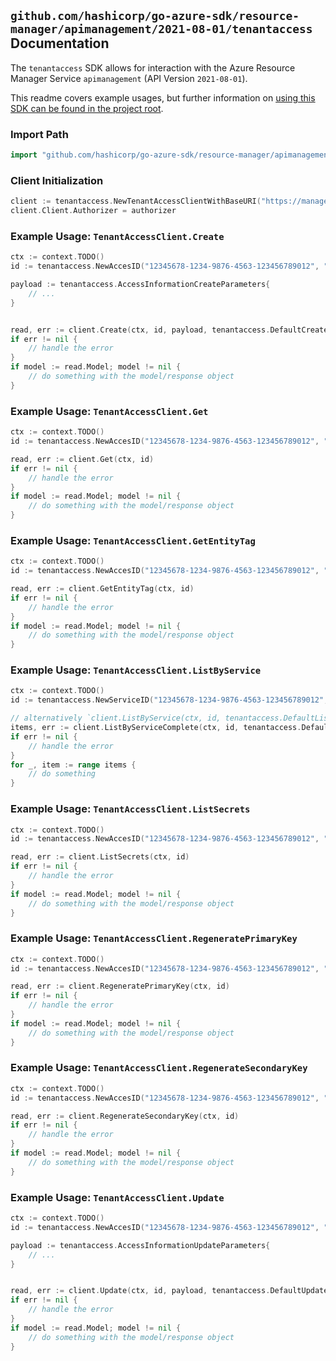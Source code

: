 
## `github.com/hashicorp/go-azure-sdk/resource-manager/apimanagement/2021-08-01/tenantaccess` Documentation

The `tenantaccess` SDK allows for interaction with the Azure Resource Manager Service `apimanagement` (API Version `2021-08-01`).

This readme covers example usages, but further information on [using this SDK can be found in the project root](https://github.com/hashicorp/go-azure-sdk/tree/main/docs).

### Import Path

```go
import "github.com/hashicorp/go-azure-sdk/resource-manager/apimanagement/2021-08-01/tenantaccess"
```


### Client Initialization

```go
client := tenantaccess.NewTenantAccessClientWithBaseURI("https://management.azure.com")
client.Client.Authorizer = authorizer
```


### Example Usage: `TenantAccessClient.Create`

```go
ctx := context.TODO()
id := tenantaccess.NewAccesID("12345678-1234-9876-4563-123456789012", "example-resource-group", "serviceValue", "access")

payload := tenantaccess.AccessInformationCreateParameters{
	// ...
}


read, err := client.Create(ctx, id, payload, tenantaccess.DefaultCreateOperationOptions())
if err != nil {
	// handle the error
}
if model := read.Model; model != nil {
	// do something with the model/response object
}
```


### Example Usage: `TenantAccessClient.Get`

```go
ctx := context.TODO()
id := tenantaccess.NewAccesID("12345678-1234-9876-4563-123456789012", "example-resource-group", "serviceValue", "access")

read, err := client.Get(ctx, id)
if err != nil {
	// handle the error
}
if model := read.Model; model != nil {
	// do something with the model/response object
}
```


### Example Usage: `TenantAccessClient.GetEntityTag`

```go
ctx := context.TODO()
id := tenantaccess.NewAccesID("12345678-1234-9876-4563-123456789012", "example-resource-group", "serviceValue", "access")

read, err := client.GetEntityTag(ctx, id)
if err != nil {
	// handle the error
}
if model := read.Model; model != nil {
	// do something with the model/response object
}
```


### Example Usage: `TenantAccessClient.ListByService`

```go
ctx := context.TODO()
id := tenantaccess.NewServiceID("12345678-1234-9876-4563-123456789012", "example-resource-group", "serviceValue")

// alternatively `client.ListByService(ctx, id, tenantaccess.DefaultListByServiceOperationOptions())` can be used to do batched pagination
items, err := client.ListByServiceComplete(ctx, id, tenantaccess.DefaultListByServiceOperationOptions())
if err != nil {
	// handle the error
}
for _, item := range items {
	// do something
}
```


### Example Usage: `TenantAccessClient.ListSecrets`

```go
ctx := context.TODO()
id := tenantaccess.NewAccesID("12345678-1234-9876-4563-123456789012", "example-resource-group", "serviceValue", "access")

read, err := client.ListSecrets(ctx, id)
if err != nil {
	// handle the error
}
if model := read.Model; model != nil {
	// do something with the model/response object
}
```


### Example Usage: `TenantAccessClient.RegeneratePrimaryKey`

```go
ctx := context.TODO()
id := tenantaccess.NewAccesID("12345678-1234-9876-4563-123456789012", "example-resource-group", "serviceValue", "access")

read, err := client.RegeneratePrimaryKey(ctx, id)
if err != nil {
	// handle the error
}
if model := read.Model; model != nil {
	// do something with the model/response object
}
```


### Example Usage: `TenantAccessClient.RegenerateSecondaryKey`

```go
ctx := context.TODO()
id := tenantaccess.NewAccesID("12345678-1234-9876-4563-123456789012", "example-resource-group", "serviceValue", "access")

read, err := client.RegenerateSecondaryKey(ctx, id)
if err != nil {
	// handle the error
}
if model := read.Model; model != nil {
	// do something with the model/response object
}
```


### Example Usage: `TenantAccessClient.Update`

```go
ctx := context.TODO()
id := tenantaccess.NewAccesID("12345678-1234-9876-4563-123456789012", "example-resource-group", "serviceValue", "access")

payload := tenantaccess.AccessInformationUpdateParameters{
	// ...
}


read, err := client.Update(ctx, id, payload, tenantaccess.DefaultUpdateOperationOptions())
if err != nil {
	// handle the error
}
if model := read.Model; model != nil {
	// do something with the model/response object
}
```
